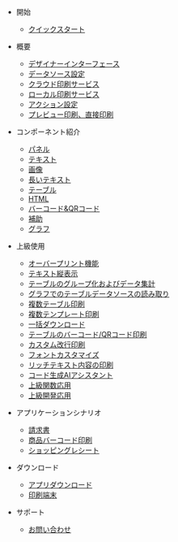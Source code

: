 - 開始
  - [クイックスタート](../jp/../jp/quickStart.md)

- 概要
  - [デザイナーインターフェース](../jp/c-overview.md#start)
  - [データソース設定](../jp/c-datasourceOverview.md#start)
  - [クラウド印刷サービス](../jp/sc-cloudPrint.md#start)
  - [ローカル印刷サービス](../jp/sc-localPrint.md#start)
  - [アクション設定](../jp/c-actionOverview.md#start)
  - [プレビュー印刷、直接印刷](../jp/ad-print.md#start)
  
- コンポーネント紹介
  - [パネル](../jp/c-panel.md#start)
  - [テキスト](../jp/c-text.md#start)
  - [画像](../jp/c-image.md#start)
  - [長いテキスト](../jp/c-longText.md#start)
  - [テーブル](../jp/c-table.md#start)
  - [HTML](../jp/c-rich.md#start)
  - [バーコード&QRコード](../jp/c-barcode.md#start)
  - [補助](../jp/c-auxiliary.md#start)
  - [グラフ](../jp/c-chart.md#start)

- 上級使用
  - [オーバープリント機能](../jp/ad-overprinting.md#start)
  - [テキスト縦表示](../jp/ad-textPortrait.md#start)
  - [テーブルのグループ化およびデータ集計](../jp/ad-tableGroupData.md#start)
  - [グラフでのテーブルデータソースの読み取り](../jp/ad-graphTable.md#start)
  - [複数テーブル印刷](../jp/ad-multiTablePrint.md#start)
  - [複数テンプレート印刷](../jp/ad-multiTemplatePrint.md#start)
  - [一括ダウンロード](../jp/ad-templateZip.md#start)
  - [テーブルのバーコード/QRコード印刷](../jp/ad-tableBQPrint.md#start)
  - [カスタム改行印刷](../jp/ad-customLineWrapPrint.md#start)
  - [フォントカスタマイズ](../jp/ad-customFont.md#start)
  - [リッチテキスト内容の印刷](../jp/ad-richTextArea.md#start)
  - [コード生成AIアシスタント](../jp/ad-aiHelp.md#start)
  - [上級関数応用](../jp/ad-highlevel.md#start)
  - [上級開発応用](../jp/sc-customDevelop.md#start)
  
- アプリケーションシナリオ
  <!-- - [PDF生成と送信](ad-generatePdf.md) -->
  - [請求書](../jp/sc-request.md#start)
  - [商品バーコード印刷](../jp/sc-productBarCodePrint.md#start)
  - [ショッピングレシート](../jp/sc-shoppingReceipt.md#start)

- ダウンロード
  - [アプリダウンロード](../jp/appDownload.md)
  - [印刷端末](../jp/download.md)

- サポート
  - [お問い合わせ](../jp/sp-contact.md)